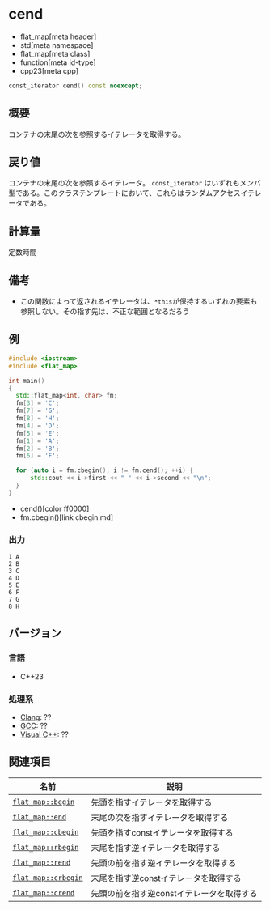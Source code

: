 # cend
* flat_map[meta header]
* std[meta namespace]
* flat_map[meta class]
* function[meta id-type]
* cpp23[meta cpp]

```cpp
const_iterator cend() const noexcept;
```

## 概要
コンテナの末尾の次を参照するイテレータを取得する。


## 戻り値
コンテナの末尾の次を参照するイテレータ。 
`const_iterator` はいずれもメンバ型である。このクラステンプレートにおいて、これらはランダムアクセスイテレータである。


## 計算量
定数時間


## 備考
- この関数によって返されるイテレータは、`*this`が保持するいずれの要素も参照しない。その指す先は、不正な範囲となるだろう


## 例
```cpp example
#include <iostream>
#include <flat_map>

int main()
{
  std::flat_map<int, char> fm;
  fm[3] = 'C';
  fm[7] = 'G';
  fm[8] = 'H';
  fm[4] = 'D';
  fm[5] = 'E';
  fm[1] = 'A';
  fm[2] = 'B';
  fm[6] = 'F';

  for (auto i = fm.cbegin(); i != fm.cend(); ++i) {
      std::cout << i->first << " " << i->second << "\n";
  }
}
```
* cend()[color ff0000]
* fm.cbegin()[link cbegin.md]

### 出力
```
1 A
2 B
3 C
4 D
5 E
6 F
7 G
8 H
```

## バージョン
### 言語
- C++23

### 処理系
- [Clang](/implementation.md#clang): ??
- [GCC](/implementation.md#gcc): ??
- [Visual C++](/implementation.md#visual_cpp): ??

## 関連項目

| 名前 | 説明 |
|------------------------------|-------------------------------------------|
| [`flat_map::begin`](begin.md)     | 先頭を指すイテレータを取得する |
| [`flat_map::end`](end.md)         | 末尾の次を指すイテレータを取得する |
| [`flat_map::cbegin`](cbegin.md)   | 先頭を指すconstイテレータを取得する |
| [`flat_map::rbegin`](rbegin.md)   | 末尾を指す逆イテレータを取得する |
| [`flat_map::rend`](rend.md)       | 先頭の前を指す逆イテレータを取得する |
| [`flat_map::crbegin`](crbegin.md) | 末尾を指す逆constイテレータを取得する |
| [`flat_map::crend`](crend.md)     | 先頭の前を指す逆constイテレータを取得する |

